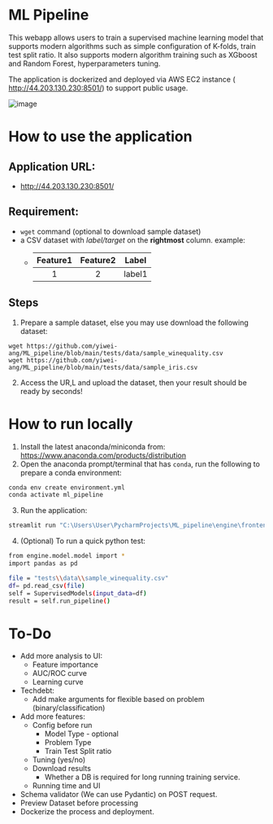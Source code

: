 # ML Pipeline

This webapp allows users to train a supervised machine learning model that supports modern algorithms such as simple configuration of K-folds, train test split ratio. It also supports modern algorithm training such as XGboost and Random Forest, hyperparameters tuning.

The application is dockerized and deployed via AWS EC2 instance ( http://44.203.130.230:8501/) to support public usage.

![image](https://user-images.githubusercontent.com/66100446/177497797-8b2d18a4-2292-4b42-b1d2-1a578521bf34.png)


# How to use the application
## Application URL: 
* http://44.203.130.230:8501/  

## Requirement: 
* `wget` command (optional to download sample dataset)
* a CSV dataset with *label/target* on the **rightmost** column. example:
  * | Feature1 | Feature2 | Label | 
    | :---: | :---: | :---: |
    | 1 | 2 | label1 |
## Steps
1. Prepare a sample dataset, else you may use download the following dataset:
```angular2html
wget https://github.com/yiwei-ang/ML_pipeline/blob/main/tests/data/sample_winequality.csv
wget https://github.com/yiwei-ang/ML_pipeline/blob/main/tests/data/sample_iris.csv
```
2. Access the UR,L and upload the dataset, then your result should be ready by seconds!

# How to run locally
1. Install the latest anaconda/miniconda from: https://www.anaconda.com/products/distribution
2. Open the anaconda prompt/terminal that has `conda`, run the following to prepare a conda environment:
```bash
conda env create environment.yml
conda activate ml_pipeline
```
3. Run the application:
```bash
streamlit run "C:\Users\User\PycharmProjects\ML_pipeline\engine\frontend\main.py"
```
4. (Optional) To run a quick python test:
```bash
from engine.model.model import *
import pandas as pd

file = "tests\\data\\sample_winequality.csv"
df= pd.read_csv(file)
self = SupervisedModels(input_data=df)
result = self.run_pipeline()
```
# To-Do
* Add more analysis to UI:
  * Feature importance
  * AUC/ROC curve
  * Learning curve
* Techdebt:
  * Add make arguments for flexible based on problem (binary/classification)
* Add more features:
  * Config before run
    * Model Type - optional
    * Problem Type
    * Train Test Split ratio
  * Tuning (yes/no)
  * Download results
    * Whether a DB is required for long running training service.
  * Running time and UI
* Schema validator (We can use Pydantic) on POST request.
* Preview Dataset before processing
* Dockerize the process and deployment.
